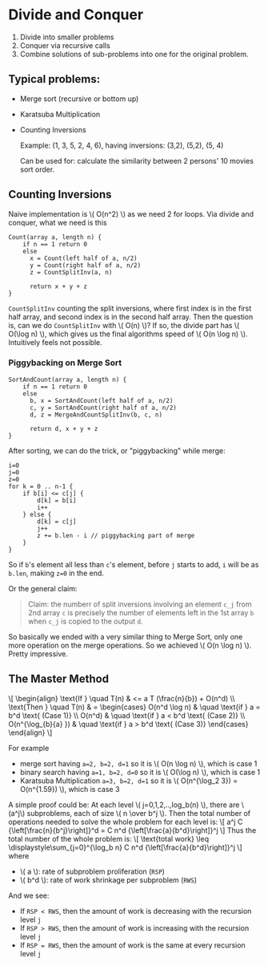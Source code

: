 # Divide and Conquer

1. Divide into smaller problems
2. Conquer via recursive calls
3. Combine solutions of sub-problems into one for the 
   original problem.

## Typical problems:
* Merge sort (recursive or bottom up)
* Karatsuba Multiplication
* Counting Inversions
  
  Example: (1, 3, 5, 2, 4, 6), having inversions: (3,2), (5,2), (5, 4)

  Can be used for: calculate the similarity between 2 persons' 10 movies sort order.

## Counting Inversions
Naive implementation is \\( O(n^2) \\) as we need 2 for loops.
Via divide and conquer, what we need is this
```
Count(array a, length n) {
    if n == 1 return 0
    else 
      x = Count(left half of a, n/2)
      y = Count(right half of a, n/2)
      z = CountSplitInv(a, n)

      return x + y + z
}
```
`CountSplitInv` counting the split inversions, where first
index is in the first half array, and second index is in the 
second half array.
Then the question is, can we do `CountSplitInv` with 
\\( O(n) \\)? If so, the divide part has \\( O(\log n) \\), which gives us the final algorithms speed of \\( O(n \log n) \\). Intuitively feels not possible.

### Piggybacking on Merge Sort
```
SortAndCount(array a, length n) {
    if n == 1 return 0
    else 
      b, x = SortAndCount(left half of a, n/2)
      c, y = SortAndCount(right half of a, n/2)
      d, z = MergeAndCountSplitInv(b, c, n)

      return d, x + y + z
}
```
After sorting, we can do the trick, or "piggybacking" 
while merge:
```
i=0
j=0
z=0
for k = 0 .. n-1 {
    if b[i] <= c[j] {
        d[k] = b[i]
        i++
    } else {
        d[k] = c[j]
        j++
        z += b.len - i // piggybacking part of merge
    }
}
```
So if `b`'s element all less than `c`'s element, 
before `j` starts to add, `i` will be as `b.len`, making `z=0` in the end.

Or the general claim:
> Claim: the numberr of split inversions involving an element 
> `c_j` from 2nd array `c` is precisely the number of elements
> left in the 1st array `b` when `c_j` is copied to the output `d`.

So basically we ended with a very similar thing to Merge Sort,
only one more operation on the merge operations. So we
achieved \\( O(n \log n) \\). Pretty impressive.

## The Master Method

\\[ 
  \begin{align}
  \text{If }  \quad  T(n) & <= a T (\frac{n}{b}) + O(n^d) \\\\ 
  \text{Then } \quad  T(n) & =
    \begin{cases}
      O(n^d \log n)       & \quad \text{if } a = b^d \text{ (Case 1)} \\\\
      O(n^d)              & \quad \text{if } a < b^d \text{ (Case 2)} \\\\
      O(n^{\log_{b}{a} }) & \quad \text{if } a > b^d \text{ (Case 3)}
    \end{cases}
  \end{align}
\\]

For example
* merge sort having `a=2, b=2, d=1` so it is \\( O(n \log n)  \\), which is case 1
* binary search having `a=1, b=2, d=0` so it is \\( O(\log n)  \\), which is case 1
* Karatsuba Multiplication `a=3, b=2, d=1` so it is \\( O(n^{\log_2 3}) = O(n^{1.59}) \\), which is case 3

A simple proof could be: At each level \\( j=0,1,2,..,log_b(n) \\), there are \\(a^j\\) subproblems, each of size \\( n \over b^j \\).
Then the total number of operations needed to solve the whole
problem for each level is:
\\[
a^j  C {\left\[\frac{n}{b^j}\right\]}^d = C n^d {\left\[\frac{a}{b^d}\right\]}^j
\\]
Thus the total number of the whole problem is:
\\[
 \text{total work} \leq \displaystyle\sum_{j=0}^{\log_b n} C n^d {\left\[\frac{a}{b^d}\right\]}^j
\\]
where
* \\( a \\): rate of subproblem proliferation (`RSP`)
* \\( b^d \\): rate of work shrinkage per subproblem (`RWS`)

And we see:
- If `RSP < RWS`, then the amount of work is decreasing with the recursion level `j`
- If `RSP > RWS`, then the amount of work is increasing with the recursion level `j`
- If `RSP = RWS`, then the amount of work is the same at every recursion level `j`
